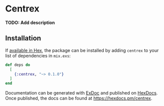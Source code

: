 # Centrex

**TODO: Add description**

## Installation

If [available in Hex](https://hex.pm/docs/publish), the package can be installed
by adding `centrex` to your list of dependencies in `mix.exs`:

```elixir
def deps do
  [
    {:centrex, "~> 0.1.0"}
  ]
end
```

Documentation can be generated with [ExDoc](https://github.com/elixir-lang/ex_doc)
and published on [HexDocs](https://hexdocs.pm). Once published, the docs can
be found at <https://hexdocs.pm/centrex>.

